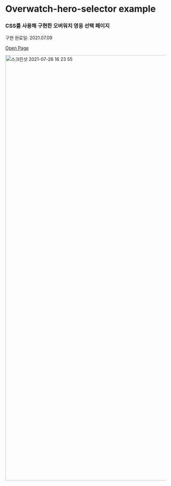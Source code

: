 # Overwatch-hero-selector example

### CSS를 사용해 구현한 오버워치 영웅 선택 페이지

구현 완료일: 2021.07.09

[Open Page](https://plutoin.github.io/overwatch-hero-selector/)

<img width="1332" alt="스크린샷 2021-07-26 16 23 55" src="https://user-images.githubusercontent.com/66389585/126952094-ef8c3468-8fce-4bea-ac45-784e47a68a58.gif">
